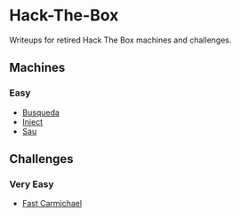 # Hack-The-Box
Writeups for retired Hack The Box machines and challenges. 

## Machines

### Easy

- [Busqueda](https://github.com/Blinky-Keys/Hack-The-Box/blob/main/busqueda-writeup.md)
- [Inject](https://github.com/Blinky-Keys/Hack-The-Box/blob/main/inject-writeup.md)
- [Sau](https://github.com/Blinky-Keys/Hack-The-Box/blob/main/sau-writeup.md)

## Challenges

### Very Easy

- [Fast Carmichael](https://github.com/Blinky-Keys/Hack-The-Box/blob/main/challenges/fast-carmichael-writeup.md)